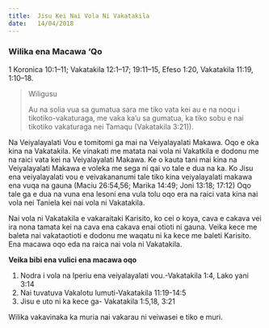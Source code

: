 ```yaml
---
title:  Jisu Kei Nai Vola Ni Vakatakila
date:   14/04/2018
---
```


### Wilika ena Macawa ‘Qo
1 Koronica 10:1–11; Vakatakila 12:1–17; 19:11–15, Efeso 1:20, Vakatakila 11:19, 1:10–18.

> <p>Wiligusu</p>
> Au na solia vua sa gumatua sara me tiko vata kei au e na noqu i tikotiko-vakaturaga, me vaka ka’u sa gumatua, ka tiko sobu e nai tikotiko vakaturaga nei Tamaqu (Vakatakila 3:21)).

Na Veiyalayalati Vou e tomitomi ga mai na Veiyalayalati Makawa. Oqo e oka kina na Vakatakila. Ke vinakati me matata nai vola ni Vakatkila e dodonu me na raici vata kei na Veiyalayalati Makawa. Ke o kauta tani mai kina na Veiyalayalati Makawa e voleka me sega ni qai vo tale e dua na ka. Ko Jisu ena veiyalayalati vou e veivakananumi tale tiko kina veiyalayalati makawa ena vuqa na gauna (Maciu 26:54,56; Marika 14:49; Joni 13:18; 17:12)  Oqo tale ga e dua na vuna ena lesoni ena vula tolu oqo era na raici vata kina nai vola nei Taniela kei nai vola ni Vakatakila.

Nai vola ni Vakatakila e vakaraitaki Karisito, ko cei o koya, cava e cakava vei ira nona tamata kei na cava ena cakava enai otioti ni gauna. Veika kece me baleta nai vakataotioti e dodonu me waqatu ni ka kece me baleti Karisito. Ena macawa oqo eda na raica nai vola ni Vakatakila.

**Veika bibi ena vulici ena macawa oqo**

1.	Nodra i vola na Iperiu ena veiyalayalati vou.-Vakatakila 1:4, Lako yani 3:14
2.	Nai tuvatuva Vakalotu lumuti-Vakatakila 11:19-14:5
3.	Jisu e uto ni ka kece ga- Vakatakila 1:5,18, 3:21

Wilika vakavinaka ka muria nai vakarau ni veiwasei e tiko e muri.
